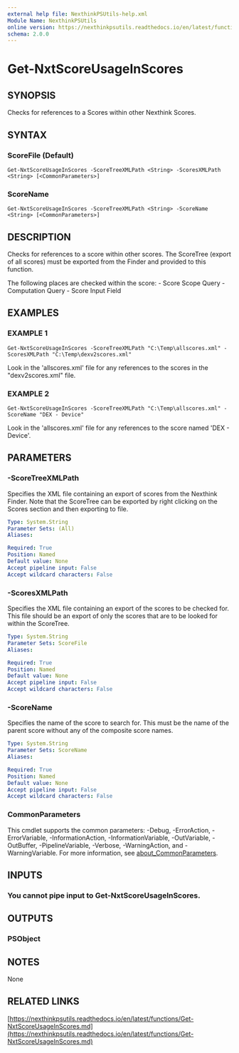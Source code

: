 ```yaml
---
external help file: NexthinkPSUtils-help.xml
Module Name: NexthinkPSUtils
online version: https://nexthinkpsutils.readthedocs.io/en/latest/functions/Get-NxtScoreUsageInScores.md
schema: 2.0.0
---
```


# Get-NxtScoreUsageInScores

## SYNOPSIS
Checks for references to a Scores within other Nexthink Scores.

## SYNTAX

### ScoreFile (Default)
```
Get-NxtScoreUsageInScores -ScoreTreeXMLPath <String> -ScoresXMLPath <String> [<CommonParameters>]
```

### ScoreName
```
Get-NxtScoreUsageInScores -ScoreTreeXMLPath <String> -ScoreName <String> [<CommonParameters>]
```

## DESCRIPTION
Checks for references to a score within other scores.
The ScoreTree (export of all scores) must be exported from the Finder and provided to this function.

The following places are checked within the score:
    - Score Scope Query
    - Computation Query
    - Score Input Field

## EXAMPLES

### EXAMPLE 1
```
Get-NxtScoreUsageInScores -ScoreTreeXMLPath "C:\Temp\allscores.xml" -ScoresXMLPath "C:\Temp\dexv2scores.xml"
```

Look in the 'allscores.xml' file for any references to the scores in the "dexv2scores.xml" file.

### EXAMPLE 2
```
Get-NxtScoreUsageInScores -ScoreTreeXMLPath "C:\Temp\allscores.xml" -ScoreName "DEX - Device"
```

Look in the 'allscores.xml' file for any references to the score named 'DEX - Device'.

## PARAMETERS

### -ScoreTreeXMLPath
Specifies the XML file containing an export of scores from the Nexthink Finder.
Note that the ScoreTree can be exported by right clicking on the Scores section and then exporting to file.

```yaml
Type: System.String
Parameter Sets: (All)
Aliases:

Required: True
Position: Named
Default value: None
Accept pipeline input: False
Accept wildcard characters: False
```

### -ScoresXMLPath
Specifies the XML file containing an export of the scores to be checked for.
This file should be an export of only the scores that are to be looked for within the ScoreTree.

```yaml
Type: System.String
Parameter Sets: ScoreFile
Aliases:

Required: True
Position: Named
Default value: None
Accept pipeline input: False
Accept wildcard characters: False
```

### -ScoreName
Specifies the name of the score to search for.
This must be the name of the parent score without any of the composite score names.

```yaml
Type: System.String
Parameter Sets: ScoreName
Aliases:

Required: True
Position: Named
Default value: None
Accept pipeline input: False
Accept wildcard characters: False
```

### CommonParameters
This cmdlet supports the common parameters: -Debug, -ErrorAction, -ErrorVariable, -InformationAction, -InformationVariable, -OutVariable, -OutBuffer, -PipelineVariable, -Verbose, -WarningAction, and -WarningVariable. For more information, see [about_CommonParameters](http://go.microsoft.com/fwlink/?LinkID=113216).

## INPUTS

### You cannot pipe input to Get-NxtScoreUsageInScores.
## OUTPUTS

### PSObject
## NOTES
None

## RELATED LINKS

[https://nexthinkpsutils.readthedocs.io/en/latest/functions/Get-NxtScoreUsageInScores.md](https://nexthinkpsutils.readthedocs.io/en/latest/functions/Get-NxtScoreUsageInScores.md)

